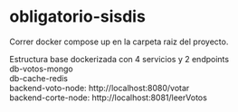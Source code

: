 # obligatorio-sisdis

Correr docker compose up en la carpeta raiz del proyecto.  

Estructura base dockerizada con 4 servicios y 2 endpoints  
db-votos-mongo  
db-cache-redis  
backend-voto-node: http://localhost:8080/votar  
backend-corte-node: http://localhost:8081/leerVotos  
